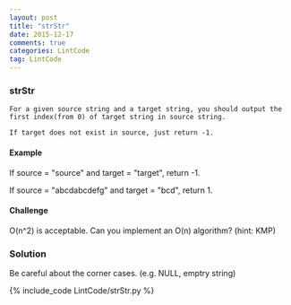 ```yaml
---
layout: post
title: "strStr"
date: 2015-12-17
comments: true
categories: LintCode
tag: LintCode
---
```


### strStr
`For a given source string and a target string, you should output the first index(from 0) of target string in source string.`

`If target does not exist in source, just return -1.`

#### Example

If source = "source" and target = "target", return -1.

If source = "abcdabcdefg" and target = "bcd", return 1.


#### Challenge
O(n^2) is acceptable. Can you implement an O(n) algorithm? (hint: KMP)

<!-- more -->

### Solution
Be careful about the corner cases. (e.g. NULL, emptry string)

{% include_code LintCode/strStr.py %} 
